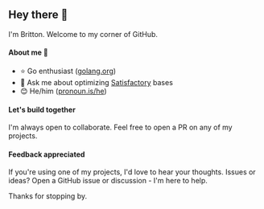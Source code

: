 ## Hey there 👋

I'm Britton. Welcome to my corner of GitHub.

#### About me 📘

- ⭐ Go enthusiast ([golang.org](https://golang.org))
- 💬 Ask me about optimizing [Satisfactory](https://www.satisfactorygame.com/) bases
- 😊 He/him ([pronoun.is/he](https://pronoun.is/he))

#### Let's build together

I'm always open to collaborate. Feel free to open a PR on any of my projects.

#### Feedback appreciated

If you're using one of my projects, I'd love to hear your thoughts.
Issues or ideas? Open a GitHub issue or discussion - I'm here to help.

Thanks for stopping by.